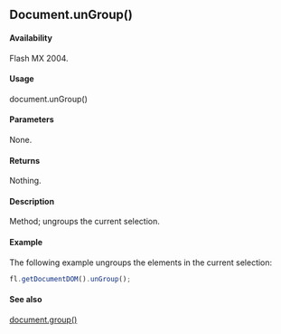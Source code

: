 ## Document.unGroup()

#### Availability

Flash MX 2004.

#### Usage

document.unGroup()

#### Parameters

None.

#### Returns

Nothing.

#### Description

Method; ungroups the current selection.

#### Example

The following example ungroups the elements in the current selection:

```javascript
fl.getDocumentDOM().unGroup();

```
#### See also

[document.group()](../Document_object/docume90.md)
